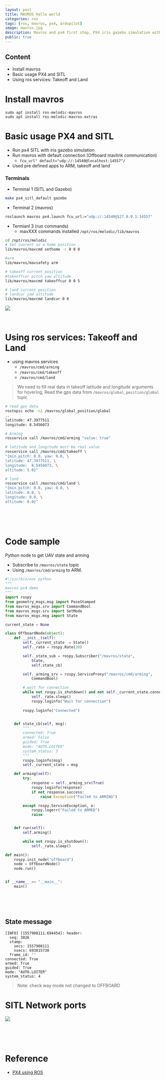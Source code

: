 ```yaml
---
layout: post
title: MAVROS hello world
categories: ros
tags: [ros, mavros, px4, ardupilot]
image: mavros.jpg
description: Mavros and px4 first step, PX4 iris gazebo simulation with SITL communicate and ROS with mavros package
public: true
---
```


## Content
- Install mavros
- Basic usage PX4 and SITL
- Using ros services: Takeoff and Land
  
# Install mavros
```
sudo apt install ros-melodic-mavros
sudo apt install ros-melodic-mavros-extras
```

# Basic usage PX4 and SITL 
- Run px4 SITL with iris gazebo simulation
- Run mavros with default connection (Offboard mavlink communication)
  - `fcu_url" default="udp://:14540@localhost:14557"/`
- Used pre defined apps to ARM, takeoff and land


### Terminals
- Terminal 1 (SITL and Gazebo)
```bash
make px4_sitl_default gazebo
```

- Terminal 2 (mavros)
```bash
roslaunch mavros px4.launch fcu_url:="udp://:14540@127.0.0.1:14557"
```

- Termianl 3 (run commands)
  - mavXXX commands installed `/opt/ros/melodic/lib/mavros`
  
```bash
cd /opt/ros/melodic
# Set cuurent as a home position
lib/mavros/mavcmd sethome -c 0 0 0

#arm
lib/mavros/mavsafety arm

# takeoff current position
#takeoffcur pitch yaw altitude
lib/mavros/mavcmd takeoffcur 0 0 5

# land current position
# landcur yaw altitude
lib/mavros/mavcmd landcur 0 0
```

![](/images/2019-05-14-16-47-15.png)


&nbsp;  
# Using ros services: Takeoff and Land
- using mavros services
  - `/mavros/cmd/arming`
  - `/mavros/cmd/takeoff`
  - `/mavros/cmd/land`
> We need to fill real data in takeoff latitude and longitude arguments for hovering,
> Read the gps data from `/mavros/global_position/global` topic


```bash
# read gps data
rostopic echo -n1 /mavros/global_position/global
..
latitude: 47.3977511
longitude: 8.5456073

# Arming
rosservice call /mavros/cmd/arming "value: true"

# latitude and longitude must be real value
rosservice call /mavros/cmd/takeoff \
"{min_pitch: 0.0, yaw: 0.0, \
latitude: 47.3977511, \
longitude:  8.5456073, \
altitude: 5.0}"

# land
rosservice call /mavros/cmd/land \
"{min_pitch: 0.0, yaw: 0.0, \
latitude: 0.0, \
longitude: 0.0, \
altitude: 0.0}"
```

&nbsp;  
&nbsp;  
&nbsp;  

# Code sample
Python node to get UAV state and arming
- Subscribe to `/mavros/state` topic
- Using `/mavros/cmd/arming` to ARM.

```python
#!/usr/bin/env python
"""
mavros px4 demo
"""
import rospy
from geometry_msgs.msg import PoseStamped
from mavros_msgs.srv import CommandBool
from mavros_msgs.srv import SetMode
from mavros_msgs.msg import State

current_state = None

class OffboardNode(object):
    def __init__(self):
        self._current_state  = State()
        self._rate = rospy.Rate(20)

        self._state_sub = rospy.Subscriber("/mavros/state",
            State,
            self.state_cb)

        self._arming_srv = rospy.ServiceProxy("/mavros/cmd/arming",
            CommandBool)

        # wait for connection
        while not rospy.is_shutdown() and not self._current_state.connected:
            self._rate.sleep()
            rospy.loginfo("Wait for connection")
        
        rospy.loginfo("Connected")


    def state_cb(self, msg):
        """
        connected: True
        armed: False
        guided: True
        mode: "AUTO.LOITER"
        system_status: 3
        """
        rospy.loginfo(msg)
        self._current_state = msg

    def arming(self):
        try:
            response = self._arming_srv(True)
            rospy.loginfo(response)
            if not response.success:
                raise Exception("Failed to ARMING")

        except rospy.ServiceException, e:
            rospy.logerr("Failed to ARMED")
            raise


    def run(self):
        self.arming()

        while not rospy.is_shutdown():
            self._rate.sleep()

def main():
    rospy.init_node("offboard")
    node = OffboardNode()
    node.run()


if __name__ == "__main__":
    main()
```
&nbsp;  
&nbsp;  
&nbsp;  

## State message 
```
[INFO] [1557908111.694454]: header: 
  seq: 3026
  stamp: 
    secs: 1557908111
    nsecs: 693815730
  frame_id: ''
connected: True
armed: True
guided: True
mode: "AUTO.LOITER"
system_status: 4
```

> Note: check way mode not changed to OFFBOARD

# SITL Network ports 
![](/images/2019-05-14-07-57-27.png)

&nbsp;  
&nbsp;  
&nbsp;  
# Reference
- [PX4 using ROS](http://dev.px4.io/en/simulation/ros_interface.html)